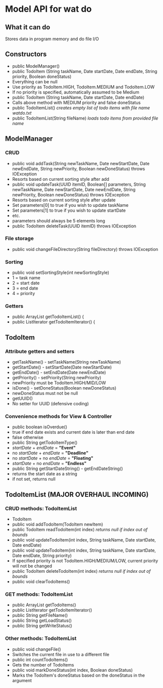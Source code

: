 Model API for wat do
=========
What it can do
------------
Stores data in program memory and do file I/O

Constructors
------------
* public ModelManager()
* public TodoItem (String taskName, Date startDate, Date endDate, String priority, Boolean doneStatus)
 * Everything can be null
 * Use priority as TodoItem.HIGH, TodoItem.MEDIUM and TodoItem.LOW
 * If no priority is specified, automatically assumed to be Medium
* public TodoItem (String taskName, Date startDate, Date endDate)
 * Calls above method with MEDIUM priority and false doneStatus
* public TodoItemList() _creates empty list of todo items with file name watdo.txt_
* public TodoItemList(String fileName) _loads todo items from provided file name_

ModelManager
-----------
### CRUD
* public void addTask(String newTaskName, Date newStartDate, Date newEndDate, String newPriority, Boolean newDoneStatus) throws IOException
 * Resorts based on current sorting style after add
* public void updateTask(UUID itemID, Boolean[] parameters, String newTaskName, Date newStartDate, Date newEndDate, String newPriority, Boolean newDoneStatus) throws IOException
 * Resorts based on current sorting style after update
 * Set parameters[0] to true if you wish to update taskName
 * Set parameters[1] to true if you wish to update startDate
 * etc.
 * parameters should always be 5 elements long
* public TodoItem deleteTask(UUID itemID) throws IOException

### File storage
* public void changeFileDirectory(String fileDirectory) throws IOException

### Sorting
* public void setSortingStyle(int newSortingStyle)
 * 1 = task name
 * 2 = start date
 * 3 = end date
 * 4 = priority
 
### Getters
* public ArrayList<TodoItem> getTodoItemList() {
* public ListIterator<TodoItem> getTodoItemIterator() {

TodoItem
-----------
### Attribute getters and setters
* getTaskName() - setTaskName(String newTaskName)
* getStartDate() - setStartDate(Date newStartDate)
* getEndDate() - setEndDate(Date newEndDate)
* getPriority() - setPriority(String newPriority)
 * newPriority must be TodoItem.HIGH/MID/LOW
* isDone() - setDoneStatus(Boolean newDoneStatus)
 * newDoneStatus must not be null
* getUUID()
 * No setter for UUID (defensive coding)

### Convenience methods for View & Controller
* public boolean isOverdue()
 * true if end date exists and current date is later than end date
 * false otherwise
* public String getTodoItemType()
 * _startDate_ + _endDate_ = **"Event"**
 * no _startDate_ + _endDate_ = **"Deadline"**
 * no _startDate_ +  no _endDate_ = **"Floating"**
 * _startDate_ + no _endDate_ = **"Endless"**
* public String getStartDateString() - getEndDateString()
 * returns the start date as a string
 * if not set, returns null

TodoItemList (MAJOR OVERHAUL INCOMING)
-----------
### CRUD methods: TodoItemList
* TodoItem
 * public void addTodoItem(TodoItem newItem)
 * public TodoItem readTodoItem(int index) _returns null if index out of bounds_
 * public void updateTodoItem(int index, String taskName, Date startDate, Date endDate)
 * public void updateTodoItem(int index, String taskName, Date startDate, Date endDate, String priority)
  * If specified priority is not TodoItem.HIGH/MEDIUM/LOW, current priority will not be changed
 * public TodoItem deleteTodoItem(int index) _returns null if index out of bounds_
 * public void clearTodoItems()

### GET methods: TodoItemList
* public ArrayList<TodoItem> getTodoItems() 
* public ListIterator<TodoItem> getTodoItemIterator()
* public String getFileName()
* public String getLoadStatus()
* public String getWriteStatus()

### Other methods: TodoItemList
* public void changeFile()
 * Switches the current file in use to a different file
* public int countTodoItems()
 * Gets the number of TodoItems
* public void markDoneStatus(int index, Boolean doneStatus)
 * Marks the TodoItem's doneStatus based on the doneStatus in the argument
